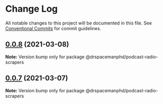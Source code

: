 # Change Log

All notable changes to this project will be documented in this file.
See [Conventional Commits](https://conventionalcommits.org) for commit guidelines.

## [0.0.8](https://github.com/drspacemanphd/podcast-radio-web/compare/@drspacemanphd/podcast-radio-scrapers@0.0.7...@drspacemanphd/podcast-radio-scrapers@0.0.8) (2021-03-08)

**Note:** Version bump only for package @drspacemanphd/podcast-radio-scrapers





## [0.0.7](https://github.com/drspacemanphd/podcast-radio-web/compare/@drspacemanphd/podcast-radio-scrapers@0.0.6...@drspacemanphd/podcast-radio-scrapers@0.0.7) (2021-03-07)

**Note:** Version bump only for package @drspacemanphd/podcast-radio-scrapers
